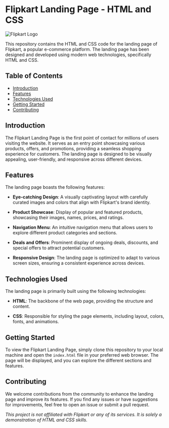 # Flipkart Landing Page - HTML and CSS

![Flipkart Logo](https://logos-world.net/wp-content/uploads/2020/11/Flipkart-Logo-700x394.png)

This repository contains the HTML and CSS code for the landing page of Flipkart, a popular e-commerce platform. The landing page has been designed and developed using modern web technologies, specifically HTML and CSS.

## Table of Contents

- [Introduction](#introduction)
- [Features](#features)
- [Technologies Used](#technologies-used)
- [Getting Started](#getting-started)
- [Contributing](#contributing)

## Introduction

The Flipkart Landing Page is the first point of contact for millions of users visiting the website. It serves as an entry point showcasing various products, offers, and promotions, providing a seamless shopping experience for customers. The landing page is designed to be visually appealing, user-friendly, and responsive across different devices.

## Features

The landing page boasts the following features:

- **Eye-catching Design**: A visually captivating layout with carefully curated images and colors that align with Flipkart's brand identity.

- **Product Showcase**: Display of popular and featured products, showcasing their images, names, prices, and ratings.

- **Navigation Menu**: An intuitive navigation menu that allows users to explore different product categories and sections.

- **Deals and Offers**: Prominent display of ongoing deals, discounts, and special offers to attract potential customers.

- **Responsive Design**: The landing page is optimized to adapt to various screen sizes, ensuring a consistent experience across devices.

## Technologies Used

The landing page is primarily built using the following technologies:

- **HTML**: The backbone of the web page, providing the structure and content.

- **CSS**: Responsible for styling the page elements, including layout, colors, fonts, and animations.

## Getting Started

To view the Flipkart Landing Page, simply clone this repository to your local machine and open the `index.html` file in your preferred web browser. The page will be displayed, and you can explore the different sections and features.


## Contributing

We welcome contributions from the community to enhance the landing page and improve its features. If you find any issues or have suggestions for improvements, feel free to open an issue or submit a pull request.


_This project is not affiliated with Flipkart or any of its services. It is solely a demonstration of HTML and CSS skills._

